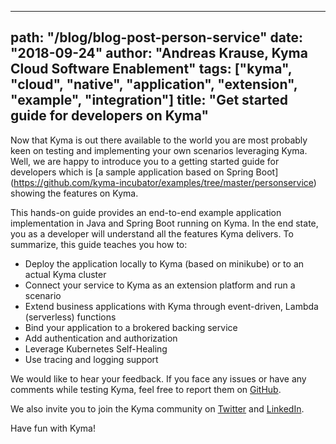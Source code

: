  
---
path: "/blog/blog-post-person-service"
date: "2018-09-24"
author: "Andreas Krause, Kyma Cloud Software Enablement"
tags: ["kyma", "cloud", "native", "application", "extension", "example", "integration"]
title: "Get started guide for developers on Kyma"
---

Now that Kyma is out there available to the world you are most probably keen on testing and implementing your own scenarios leveraging Kyma. Well, we are happy to introduce you to a getting started guide for developers which is [a sample application based on Spring Boot] (https://github.com/kyma-incubator/examples/tree/master/personservice) showing the features on Kyma.

This hands-on guide provides an end-to-end example application implementation in Java and Spring Boot running on Kyma. In the end state, you as a developer will understand all the features Kyma delivers. To summarize, this guide teaches you how to:

- Deploy the application locally to Kyma (based on minikube) or to an actual Kyma cluster 
- Connect your service to Kyma as an extension platform and run a scenario
- Extend business applications with Kyma through event-driven, Lambda (serverless) functions
- Bind your application to a brokered backing service
- Add authentication and authorization
- Leverage Kubernetes Self-Healing
- Use tracing and logging support

We would like to hear your feedback. If you face any issues or have any comments while testing Kyma, feel free to report them on [GitHub](https://github.com/kyma-incubator/examples).  

We also invite you to join the Kyma community on [Twitter](https://twitter.com/kymaproject) and [LinkedIn](https://www.linkedin.com/company/kyma-project/). 

Have fun with Kyma! 
